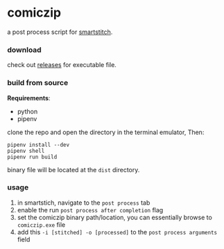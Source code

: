 # comiczip
a post process script for [smartstitch](https://github.com/mechtechnology/smartstitch).


### download
check out [releases](https://github.com/BishrGhalil/comiczip/releases) for executable file.


### build from source
**Requirements**:
- python
- pipenv

clone the repo and open the directory in the terminal emulator, Then:
```
pipenv install --dev
pipenv shell
pipenv run build
```

binary file will be located at the `dist` directory.

### usage
1. in smartstich, navigate to the `post process` tab
2. enable the run `post process after completion` flag
3. set the comiczip binary path/location, you can essentially browse to `comiczip.exe` file
4. add this `-i [stitched] -o [processed]` to the `post process arguments` field
